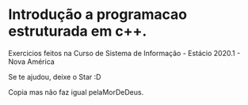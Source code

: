 # Introdução a programacao estruturada em c++. 
Exercicios feitos na Curso de Sistema de Informação - Estácio 2020.1 - Nova América

Se te ajudou, deixe o Star :D

Copia mas não faz igual pelaMorDeDeus. 
